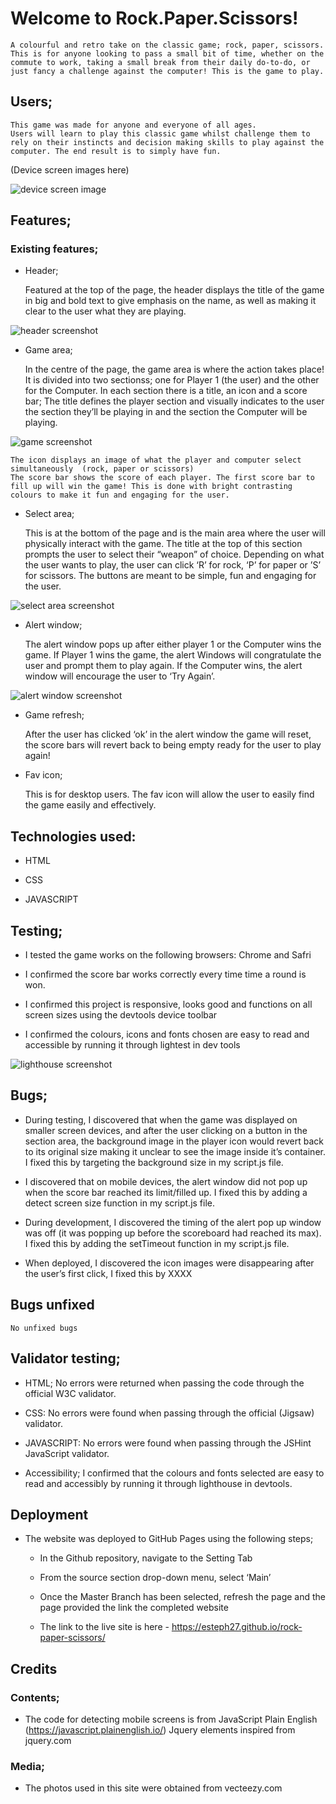# Welcome to Rock.Paper.Scissors!

    A colourful and retro take on the classic game; rock, paper, scissors. This is for anyone looking to pass a small bit of time, whether on the commute to work, taking a small break from their daily do-to-do, or just fancy a challenge against the computer! This is the game to play. 

## Users;

    This game was made for anyone and everyone of all ages. 
    Users will learn to play this classic game whilst challenge them to rely on their instincts and decision making skills to play against the computer. The end result is to simply have fun. 

(Device screen images here) 

![device screen image](assets/screenshots/device_screens.png)

## Features;

### Existing features;

* Header;

    Featured at the top of the page, the header displays the title of the game in big and bold text to give emphasis on the name, as well as making it clear to the user what they are playing. 

![header screenshot](assets/screenshots/header.png)

* Game area;

    In the centre of the page, the game area is where the action takes place! It is divided into two sectionss; one for Player 1 (the user) and the other for the Computer. In each section there is a title, an icon and a score bar;
    The title defines the player section and visually indicates to the user the section they’ll be playing in and the section the Computer will be playing. 

![game screenshot](assets/screenshots/game_area.png)

    The icon displays an image of what the player and computer select simultaneously  (rock, paper or scissors)
    The score bar shows the score of each player. The first score bar to fill up will win the game! This is done with bright contrasting colours to make it fun and engaging for the user. 

* Select area;

    This is at the bottom of the page and is the main area where the user will physically interact with the game. The title at the top of this section prompts the user to select their “weapon” of choice. Depending on what the user wants to play, the user can click ‘R’ for rock, ‘P’ for paper or ’S’ for scissors. The buttons are meant to be simple, fun and engaging for the user. 

![select area screenshot](assets/screenshots/select_area_btn.png)

* Alert window;

    The alert window pops up after either player 1 or the Computer wins the game. If Player 1 wins the game, the alert Windows will congratulate the user and prompt them to play again. If the Computer wins, the alert window will encourage the user to ‘Try Again’.

![alert window screenshot](assets/screenshots/alert_window.png)



* Game refresh;

    After the user has clicked ‘ok’ in the alert window the game will reset, the score bars will revert back to being empty ready for the user to play again!


* Fav icon;

    This is for desktop users. The fav icon will allow the user to easily find the game easily and effectively.


## Technologies used:

* HTML 

* CSS 

* JAVASCRIPT 


## Testing;

* I tested the game works on the following browsers: Chrome and Safri

* I confirmed the score bar works correctly every time time a round is won. 

* I confirmed this project is responsive, looks good and functions on all screen sizes using the devtools   device toolbar 

* I confirmed the colours, icons and fonts chosen are easy to read and accessible by running it through lightest in dev tools

![lighthouse screenshot](assets/screenshots/lighthouse.png)

## Bugs;

* During testing, I discovered that when the game was displayed on smaller screen devices, and after the user clicking on a button in the section area, the background image in the player icon would revert back to its original size making it unclear to see the image inside it’s container. I fixed this by targeting the background size in my script.js file. 

* I discovered that on mobile devices, the alert window did not pop up when the score bar reached its limit/filled up. I fixed this by adding a detect screen size function in my script.js file.

* During development, I discovered the timing of the alert pop up window was off (it was popping up before the scoreboard had reached its max). I fixed this by adding the setTimeout function in my script.js file.

* When deployed, I discovered the icon images were disappearing after the user’s first click, I fixed this by XXXX

## Bugs unfixed 

    No unfixed bugs 

## Validator testing;

* HTML; No errors were returned when passing the code through the official W3C validator.

* CSS: No errors were found when passing through the official (Jigsaw) validator.

* JAVASCRIPT: No errors were found when passing through the JSHint JavaScript validator.

* Accessibility; I confirmed that the colours and fonts selected are easy to read and accessibly by running it through lighthouse in devtools.

## Deployment

* The website was deployed to GitHub Pages using the following steps;

    * In the Github repository, navigate to the Setting Tab 

    * From the source section drop-down menu, select ‘Main’

    * Once the Master Branch has been selected, refresh the page and the page provided the link the completed website 

    * The link to the live site is here - https://esteph27.github.io/rock-paper-scissors/

## Credits

### Contents;

* The code for detecting mobile screens is from JavaScript Plain English (https://javascript.plainenglish.io/)
Jquery elements inspired from jquery.com

### Media;

* The photos used in this site were obtained from vecteezy.com





